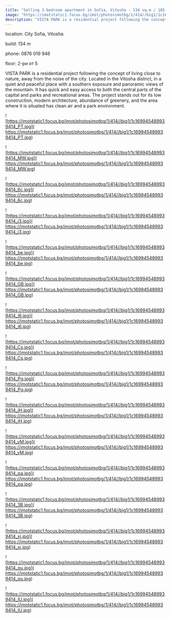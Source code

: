 ```yaml
---
title: "Selling 3-bedroom apartment in Sofia, Vitosha - 134 sq.m / 185,000 EUR "
image: "https://imotstatic1.focus.bg/imot/photosimotbg/1/414//big1/1c169945489939414_ke.jpg"
description: "VISTA PARK is a residential project following the concept of living close to nature, away from the noise of the city. Located in the Vitosha district, in a quiet and peaceful place with a southern exposure and panoramic views of the mountain. It has quick and easy access to both the central parts of the capital and parks and recreational areas. The project stands out for its low construction, modern architecture, abundance of greenery, and the area where it is situated has clean air and a park environment."
---
```


location: City Sofia, Vitosha.

build: 134 m

phone: 0876 019 946

floor: 2-ри от 5

VISTA PARK is a residential project following the concept of living close to nature, away from the noise of the city. Located in the Vitosha district, in a quiet and peaceful place with a southern exposure and panoramic views of the mountain. It has quick and easy access to both the central parts of the capital and parks and recreational areas. The project stands out for its low construction, modern architecture, abundance of greenery, and the area where it is situated has clean air and a park environment.


![https://imotstatic1.focus.bg/imot/photosimotbg/1/414//big1/1c169945489939414_PT.jpg]( https://imotstatic1.focus.bg/imot/photosimotbg/1/414//big1/1c169945489939414_PT.jpg)


![https://imotstatic1.focus.bg/imot/photosimotbg/1/414//big1/1c169945489939414_MW.jpg]( https://imotstatic1.focus.bg/imot/photosimotbg/1/414//big1/1c169945489939414_MW.jpg)


![https://imotstatic1.focus.bg/imot/photosimotbg/1/414//big1/1c169945489939414_6c.jpg]( https://imotstatic1.focus.bg/imot/photosimotbg/1/414//big1/1c169945489939414_6c.jpg)


![https://imotstatic1.focus.bg/imot/photosimotbg/1/414//big1/1c169945489939414_i3.jpg]( https://imotstatic1.focus.bg/imot/photosimotbg/1/414//big1/1c169945489939414_i3.jpg)


![https://imotstatic1.focus.bg/imot/photosimotbg/1/414//big1/1c169945489939414_be.jpg]( https://imotstatic1.focus.bg/imot/photosimotbg/1/414//big1/1c169945489939414_be.jpg)


![https://imotstatic1.focus.bg/imot/photosimotbg/1/414//big1/1c169945489939414_GB.jpg]( https://imotstatic1.focus.bg/imot/photosimotbg/1/414//big1/1c169945489939414_GB.jpg)


![https://imotstatic1.focus.bg/imot/photosimotbg/1/414//big1/1c169945489939414_i6.jpg]( https://imotstatic1.focus.bg/imot/photosimotbg/1/414//big1/1c169945489939414_i6.jpg)


![https://imotstatic1.focus.bg/imot/photosimotbg/1/414//big1/1c169945489939414_Cs.jpg]( https://imotstatic1.focus.bg/imot/photosimotbg/1/414//big1/1c169945489939414_Cs.jpg)


![https://imotstatic1.focus.bg/imot/photosimotbg/1/414//big1/1c169945489939414_Pg.jpg]( https://imotstatic1.focus.bg/imot/photosimotbg/1/414//big1/1c169945489939414_Pg.jpg)


![https://imotstatic1.focus.bg/imot/photosimotbg/1/414//big1/1c169945489939414_iH.jpg]( https://imotstatic1.focus.bg/imot/photosimotbg/1/414//big1/1c169945489939414_iH.jpg)


![https://imotstatic1.focus.bg/imot/photosimotbg/1/414//big1/1c169945489939414_vM.jpg]( https://imotstatic1.focus.bg/imot/photosimotbg/1/414//big1/1c169945489939414_vM.jpg)


![https://imotstatic1.focus.bg/imot/photosimotbg/1/414//big1/1c169945489939414_pa.jpg]( https://imotstatic1.focus.bg/imot/photosimotbg/1/414//big1/1c169945489939414_pa.jpg)


![https://imotstatic1.focus.bg/imot/photosimotbg/1/414//big1/1c169945489939414_3B.jpg]( https://imotstatic1.focus.bg/imot/photosimotbg/1/414//big1/1c169945489939414_3B.jpg)


![https://imotstatic1.focus.bg/imot/photosimotbg/1/414//big1/1c169945489939414_xj.jpg]( https://imotstatic1.focus.bg/imot/photosimotbg/1/414//big1/1c169945489939414_xj.jpg)


![https://imotstatic1.focus.bg/imot/photosimotbg/1/414//big1/1c169945489939414_qu.jpg]( https://imotstatic1.focus.bg/imot/photosimotbg/1/414//big1/1c169945489939414_qu.jpg)


![https://imotstatic1.focus.bg/imot/photosimotbg/1/414//big1/1c169945489939414_lU.jpg]( https://imotstatic1.focus.bg/imot/photosimotbg/1/414//big1/1c169945489939414_lU.jpg)


